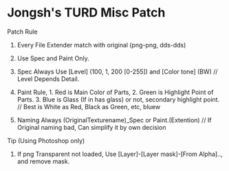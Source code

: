 # Jongsh's TURD Misc Patch

Patch Rule

1. Every File Extender match with original (png-png, dds-dds)

2. Use Spec and Paint Only.

3. Spec Always Use [Level] (100, 1, 200 [0-255]) and [Color tone] (BW) // Level Depends Detail.

4. Paint Rule, 1. Red is Main Color of Parts, 2. Green is Highlight Point of Parts. 3. Blue is Glass (If in has glass) or not, secondary highlight point. // Best is White as Red, Black as Green, etc, bluew

5. Naming Always (OriginalTexturename)_Spec or Paint.(Extention) // If Original naming bad, Can simplify it by own decision


Tip (Using Photoshop only)

1. If png Transparent not loaded, Use [Layer]-[Layer mask]-[From Alpha].., and remove mask.